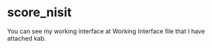 # score_nisit

You can see my working interface at Working Interface file that I have attached kab.
